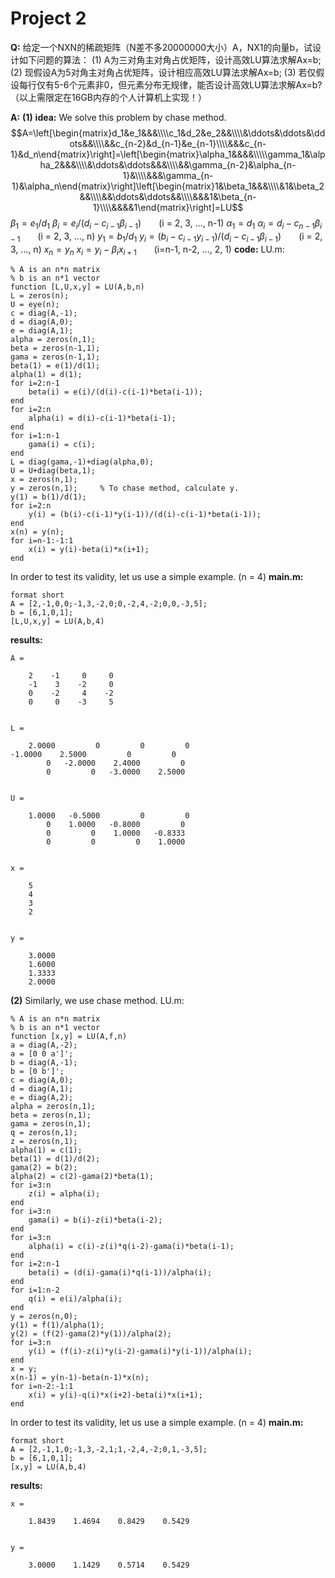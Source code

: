 # Project 2
**Q:**
给定一个NXN的稀疏矩阵（N差不多20000000大小）A，NX1的向量b，试设计如下问题的算法：
(1) A为三对角主对角占优矩阵，设计高效LU算法求解Ax=b;
(2) 现假设A为5对角主对角占优矩阵，设计相应高效LU算法求解Ax=b;
(3) 若仅假设每行仅有5-6个元素非0，但元素分布无规律，能否设计高效LU算法求解Ax=b?（以上需限定在16GB内存的个人计算机上实现！）

**A:**
**(1)**
**idea:**
We solve this problem by chase method.
$$A=\left[\begin{matrix}d_1&e_1&&&\\\\c_1&d_2&e_2&&\\\\&\ddots&\ddots&\ddots&&\\\\&&c_{n-2}&d_{n-1}&e_{n-1}\\\\&&&c_{n-1}&d_n\end{matrix}\right]=\left[\begin{matrix}\alpha_1&&&&\\\\\gamma_1&\alpha_2&&&\\\\&\ddots&\ddots&&&\\\\&&\gamma_{n-2}&\alpha_{n-1}&\\\\&&&\gamma_{n-1}&\alpha_n\end{matrix}\right]\left[\begin{matrix}1&\beta_1&&&\\\\&1&\beta_2&&\\\\&&\ddots&\ddots&&\\\\&&&1&\beta_{n-1}\\\\&&&&1\end{matrix}\right]=LU$$
$\beta_1=e_1/d_1$
$\beta_i=e_i/(d_i-c_{i-1}\beta_{i-1})$&emsp;&emsp;(i = 2, 3, ..., n-1)
$\alpha_1=d_1$
$\alpha_i=d_i-c_{n-1}\beta_{i-1}$&emsp;&emsp;(i = 2, 3, ..., n)
$y_1=b_1/d_1$
$y_i=(b_i-c_{i-1}y_{i-1})/(d_i-c_{i-1}\beta_{i-1})$&emsp;&emsp;(i = 2, 3, ..., n)
$x_n=y_n$
$x_i=y_i-\beta_ix_{i+1}$&emsp;&emsp;(i=n-1, n-2, ..., 2, 1)
**code:**
LU.m:

    % A is an n*n matrix
    % b is an n*1 vector
    function [L,U,x,y] = LU(A,b,n)
    L = zeros(n);
    U = eye(n);
    c = diag(A,-1);
    d = diag(A,0);
    e = diag(A,1);
    alpha = zeros(n,1);
    beta = zeros(n-1,1);
    gama = zeros(n-1,1);
    beta(1) = e(1)/d(1);
    alpha(1) = d(1);
    for i=2:n-1
        beta(i) = e(i)/(d(i)-c(i-1)*beta(i-1));
    end
    for i=2:n
        alpha(i) = d(i)-c(i-1)*beta(i-1);
    end
    for i=1:n-1
        gama(i) = c(i);
    end
    L = diag(gama,-1)+diag(alpha,0);
    U = U+diag(beta,1);
    x = zeros(n,1);
    y = zeros(n,1);     % To chase method, calculate y.
    y(1) = b(1)/d(1);
    for i=2:n
        y(i) = (b(i)-c(i-1)*y(i-1))/(d(i)-c(i-1)*beta(i-1));
    end
    x(n) = y(n);
    for i=n-1:-1:1
        x(i) = y(i)-beta(i)*x(i+1);
    end
In order to test its validity, let us use a simple example. (n = 4)
**main.m:**

    format short
    A = [2,-1,0,0;-1,3,-2,0;0,-2,4,-2;0,0,-3,5];
    b = [6,1,0,1];
    [L,U,x,y] = LU(A,b,4)
**results:**

    A =

        2    -1     0     0
        -1    3    -2     0
        0    -2     4    -2
        0     0    -3     5


    L =

        2.0000         0         0         0
    -1.0000    2.5000         0         0
            0   -2.0000    2.4000         0
            0         0   -3.0000    2.5000


    U =

        1.0000   -0.5000         0         0
            0    1.0000   -0.8000         0
            0         0    1.0000   -0.8333
            0         0         0    1.0000


    x =

        5
        4
        3
        2


    y =

        3.0000
        1.6000
        1.3333
        2.0000
**(2)**
Similarly, we use chase method.
LU.m:

    % A is an n*n matrix
    % b is an n*1 vector
    function [x,y] = LU(A,f,n)
    a = diag(A,-2);
    a = [0 0 a']';
    b = diag(A,-1);
    b = [0 b']';
    c = diag(A,0);
    d = diag(A,1);
    e = diag(A,2);
    alpha = zeros(n,1);
    beta = zeros(n,1);
    gama = zeros(n,1);
    q = zeros(n,1);
    z = zeros(n,1);
    alpha(1) = c(1);
    beta(1) = d(1)/d(2);
    gama(2) = b(2);
    alpha(2) = c(2)-gama(2)*beta(1);
    for i=3:n
        z(i) = alpha(i);
    end
    for i=3:n
        gama(i) = b(i)-z(i)*beta(i-2);
    end
    for i=3:n
        alpha(i) = c(i)-z(i)*q(i-2)-gama(i)*beta(i-1);
    end
    for i=2:n-1
        beta(i) = (d(i)-gama(i)*q(i-1))/alpha(i);
    end
    for i=1:n-2
        q(i) = e(i)/alpha(i);
    end
    y = zeros(n,0);
    y(1) = f(1)/alpha(1);
    y(2) = (f(2)-gama(2)*y(1))/alpha(2);
    for i=3:n
        y(i) = (f(i)-z(i)*y(i-2)-gama(i)*y(i-1))/alpha(i);
    end
    x = y;
    x(n-1) = y(n-1)-beta(n-1)*x(n);
    for i=n-2:-1:1
        x(i) = y(i)-q(i)*x(i+2)-beta(i)*x(i+1);
    end
In order to test its validity, let us use a simple example. (n = 4)
**main.m:**

    format short
    A = [2,-1,1,0;-1,3,-2,1;1,-2,4,-2;0,1,-3,5];
    b = [6,1,0,1];
    [x,y] = LU(A,b,4)
**results:**

    x =

        1.8439    1.4694    0.8429    0.5429


    y =

        3.0000    1.1429    0.5714    0.5429